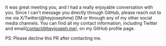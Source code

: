 It was great meeting you, and I had a really enjoyable conversation with you.
Since I can't message you directly through GitHub, please reach out to me via X/Twitter(@heyjosephme) DM or through any of my other social media channels.
You can find all my contact information, including Twitter and email(contact@heyjoseph.me), on my GitHub profile page.

PS:
Please decline this PR after contacting me.
